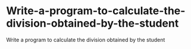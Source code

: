 # Write-a-program-to-calculate-the-division-obtained-by-the-student
Write a program to calculate the division obtained by the student
